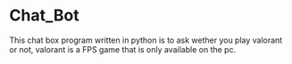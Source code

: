 # Chat_Bot
This chat box program written in python is to ask wether you play valorant or not, valorant is a FPS game that is only available on the pc.